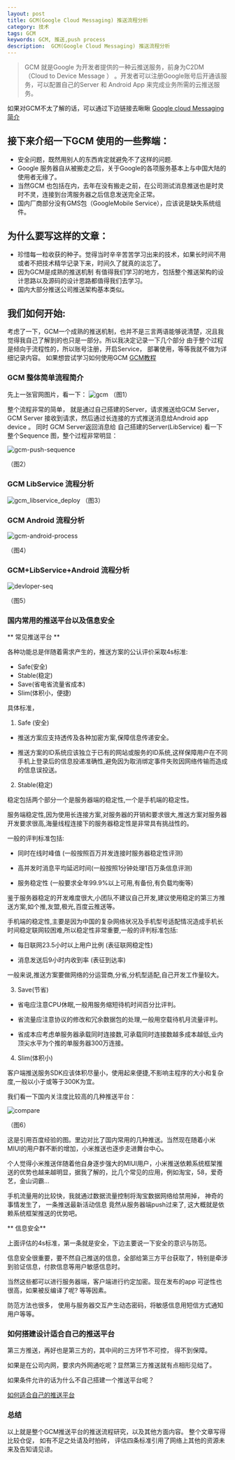 ```yaml
---
layout: post
title: GCM(Google Cloud Messaging) 推送流程分析
category: 技术
tags: GCM
keywords: GCM, 推送,push process 
description:  GCM(Google Cloud Messaging) 推送流程分析
---
```


> GCM 就是Google 为开发者提供的一种云推送服务，前身为C2DM  （Cloud to Device Message ） 。开发者可以注册Google账号后开通该服务，可以配置自己的Server 和 Android  App  来完成业务所需的云推送服务。

如果对GCM不太了解的话，可以通过下边链接去瞅瞅
[Google cloud Messaging简介](https://developers.google.com/cloud-messaging/)

## 接下来介绍一下GCM 使用的一些弊端：

- 安全问题，既然用别人的东西肯定就避免不了这样的问题.
- Google 服务器自从被搬走之后，关于Google的各项服务基本上与中国大陆的使用者无缘了。
- 当然GCM 也包括在内，去年在没有搬走之前，在公司测试消息推送也是时灵时不灵，连接到台湾服务器之后信息发送完全正常。
- 国内厂商部分没有GMS包（GoogleMobile Service），应该说是缺失系统组件。

## 为什么要写这样的文章：

- 珍惜每一粒收获的种子。觉得当时辛辛苦苦学习出来的技术，如果长时间不用或者不把技术精华记录下来，时间久了就真的淡忘了。
- 因为GCM是成熟的推送机制 有值得我们学习的地方，包括整个推送架构的设计思路以及源码的设计思路都值得我们去学习。
- 国内大部分推送公司推送架构基本类似。

## 我们如何开始:

考虑了一下，GCM一个成熟的推送机制，也并不是三言两语能够说清楚，况且我觉得我自己了解到的也只是一部分。所以我决定记录一下几个部分
由于整个过程是倾向于流程性的，所以账号注册，开启Service， 部署使用，等等我就不做为详细记录内容。
如果想尝试学习如何使用GCM [GCM教程](http://www.androidhive.info/2012/10/android-push-notifications-using-google-cloud-messaging-gcm-php-and-mysql/)


### GCM 整体简单流程简介
先上一张官网图片，看一下：
![gcm](https://developers.google.com/cloud-messaging/images/GCM-arch.png)
（图1）

整个流程非常的简单，
就是通过自己搭建的Server，请求推送给GCM Server， GCM Server 接收到请求，然后通过长连接的方式推送消息给Android app device 。 同时 GCM Server返回消息给 自己搭建的Server(LibService)
看一下整个Sequence 图，整个过程非常明显：

![gcm-push-sequence](https://cloud.githubusercontent.com/assets/5669999/9132456/41b0b9be-3d26-11e5-8a2c-b5f0cdc162ee.png)

（图2）

### GCM LibService 流程分析

![gcm_libservice_deploy](https://cloud.githubusercontent.com/assets/5669999/9132645/97410c70-3d27-11e5-8cf3-6eeb9244ea4b.png)
（图3）

### GCM Android 流程分析

![gcm-android-process](https://cloud.githubusercontent.com/assets/5669999/9241676/2aae6180-41a9-11e5-8c47-66967e67d5cc.png)

（图4）

### GCM+LibService+Android 流程分析
![devloper-seq](https://cloud.githubusercontent.com/assets/5669999/9241813/e7a95816-41aa-11e5-8d32-26dbacab40b6.jpg)

（图5）

### 国内常用的推送平台以及信息安全


** 常见推送平台 ** 

各种功能总是伴随着需求产生的，推送方案的公认评价采取4s标准: 

* Safe(安全) 
* Stable(稳定) 
* Save(省电省流量省成本) 
* Slim(体积小，便捷)

具体标准， 

1. Safe (安全)

- 推送方案应支持透传及各种加密方案,保障信息传递安全。

- 推送方案的ID系统应该独立于已有的网站或服务的ID系统,这样保障用户在不同手机上登录后的信息投递准确性,避免因为取消绑定事件失败因网络传输而造成的信息误投送。


2. Stable(稳定)

稳定包括两个部分一个是服务器端的稳定性,一个是手机端的稳定性。

服务端稳定性,因为使用长连接方案,对服务器的开销和要求很大,推送方案对服务器开发要求很高,海量线程连接下的服务器稳定性是非常具有挑战性的。

一般的评判标准包括:

- 同时在线时峰值 (一般按照百万并发连接时服务器稳定性评测)

- 高并发时消息平均延迟时间(一般按照1分钟处理1百万条信息评测)

- 服务稳定性 (一般要求全年99.9%以上可用,有备份,有负载均衡等)

鉴于服务器稳定的开发难度很大,小团队不建议自己开发,建议使用稳定的第三方推送方案,如个推,友盟,极光,百度云推送等。  

手机端的稳定性,主要是因为中国的复杂网络状况及手机型号适配情况造成手机长时间稳定联网较困难,所以稳定性非常重要,一般的评判标准包括:

- 每日联网23.5小时以上用户比例 (表征联网稳定性)

- 消息发送后9小时内收到率 (表征到达率)

一般来说,推送方案要做网络的分运营商,分省,分机型适配,自己开发工作量较大。

3. Save(节省)

- 省电应注意CPU休眠,一般用服务缩短待机时间百分比评判。

- 省流量应注意协议的修改和冗余数据包的处理,一般用空载待机月流量评判。

- 省成本应考虑单服务器承载同时连接数,可承载同时连接数越多成本越低,业内顶尖水平为个推的单服务器300万连接。

4. Slim(体积小)

客户端推送服务SDK应该体积尽量小，使用起来便捷,不影响主程序的大小和复杂度,一般以小于或等于300K为宜。


我们看一下国内关注度比较高的几种推送平台：


![compare](https://cloud.githubusercontent.com/assets/5669999/9241745/23b01d28-41aa-11e5-839b-d135965108cd.jpg)

（图6）

这是引用百度经验的图。里边对比了国内常用的几种推送。当然现在随着小米MIUI的用户群不断的增加，小米推送也逐步走进舞台中心。

个人觉得小米推送伴随着他自身逐步强大的MIUI用户，小米推送依赖系统框架推送的优势也越来越明显，据我了解的，比几个常见的应用，例如淘宝，58，爱奇艺，金山词霸...

手机流量用的比较快，我就通过数据流量控制将淘宝数据网络给禁用掉， 神奇的事情发生了， 一条推送最新活动信息 竟然从服务器端push过来了, 这大概就是依赖系统框架推送的优势吧。

** 信息安全**

上面评估的4s标准，第一条就是安全，下边主要说一下安全的意识与防范。

信息安全很重要，要不然自己推送的信息，全部给第三方平台获取了，特别是牵涉到验证信息，付款信息等用户敏感信息时。

当然这些都可以进行服务器端，客户端进行约定加密。现在发布的app 可逆性也很高，如果被反编译了呢? 等等因素。

防范方法也很多， 使用与服务器交互产生动态密码，将敏感信息用短信方式通知用户等等。 


### 如何搭建设计适合自己的推送平台

第三方推送，再好也是第三方的，其中间的三方环节不可控， 得不到保障。 

如果是在公司内网，要求内外网通吃呢？显然第三方推送就有点相形见绌了。

如果条件允许的话为什么不自己搭建一个推送平台呢？

<a href="#">如何适合自己的推送平台</a>

### 总结

以上就是整个GCM推送平台的推送流程研究，以及其他方面内容。 整个文章写得比较仓促， 如有不足之处请及时拍砖，  评估四条标准引用了网络上其他的资源未来及告知请见谅。 

